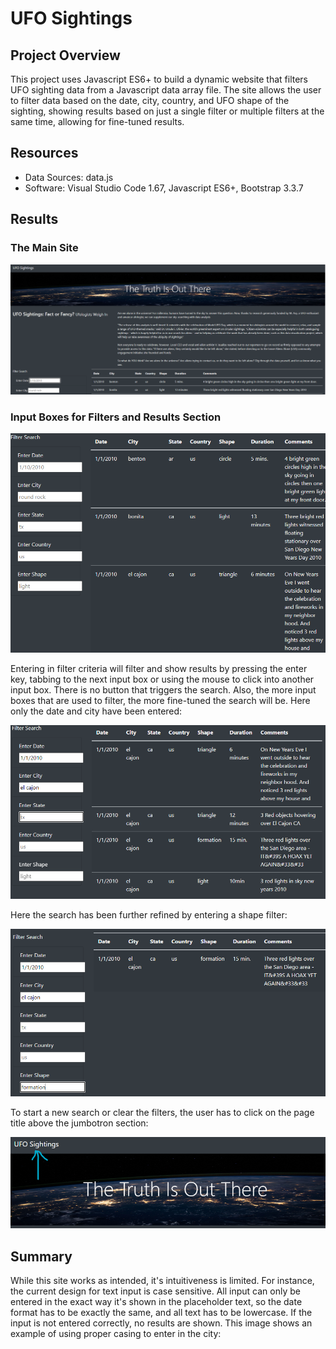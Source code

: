 # UFO Sightings

## Project Overview

This project uses Javascript ES6+ to build a dynamic website that filters UFO sighting data from a Javascript data array file. The site allows the user to filter data based on the date, city, country, and UFO shape of the sighting, showing results based on just a single filter or multiple filters at the same time, allowing for fine-tuned results. 

## Resources

- Data Sources: data.js
- Software: Visual Studio Code 1.67, Javascript ES6+, Bootstrap 3.3.7

## Results

### The Main Site

![main page](https://github.com/mein0819/UFO_JavaScript/blob/main/readMeImages/mainpage_Full.png)

### Input Boxes for Filters and Results Section

![filters](https://github.com/mein0819/UFO_JavaScript/blob/main/readMeImages/filterMain.png)

Entering in filter criteria will filter and show results by pressing the enter key, tabbing to the next input box or using the mouse to click into another input box. There is no button that triggers the search. Also, the more input boxes that are used to filter, the more fine-tuned the search will be.
Here only the date and city have been entered:

![filter2](https://github.com/mein0819/UFO_JavaScript/blob/main/readMeImages/filter2.png)

Here the search has been further refined by entering a shape filter:

![filter3](https://github.com/mein0819/UFO_JavaScript/blob/main/readMeImages/filter3.png)

To start a new search or clear the filters, the user has to click on the page title above the jumbotron section:

![reset](https://github.com/mein0819/UFO_JavaScript/blob/main/readMeImages/reset.png)

## Summary

While this site works as intended, it's intuitiveness is limited. For instance, the current design for text input is case sensitive. All input can only be entered in the exact way it's shown in the placeholder text, so the date format has to be exactly the same, and all text has to be lowercase. If the input is not entered correctly, no results are shown. This image shows an example of using proper casing to enter in the city: 



